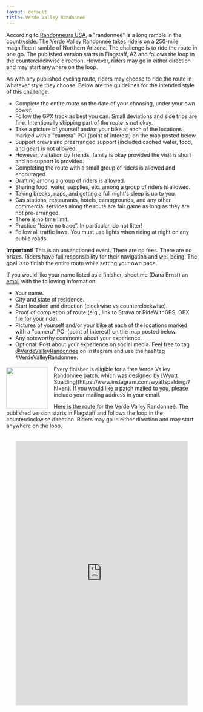 ```yaml
---
layout: default
title: Verde Valley Randonneé
---
```


<!-- <img src="{{ site.baseurl }}/images/LockettMeadow.jpg" class="img-responsive img-rounded" img style="margin-bottom: 10px" /> -->

<!-- <br> -->

According to [Randonneurs USA](https://rusa.org/pages/terminology), a "randonneé" is a long ramble in the countryside.  The Verde Valley Randonneé takes riders on a 250-mile magnificent ramble of Northern Arizona.  The challenge is to ride the route in one go.  The published version starts in Flagstaff, AZ and follows the loop in the counterclockwise direction.  However, riders may go in either direction and may start anywhere on the loop.

As with any published cycling route, riders may choose to ride the route in whatever style they choose.  Below are the guidelines for the intended style of this challenge.

- Complete the entire route on the date of your choosing, under your own power.
- Follow the GPX track as best you can. Small deviations and side trips are fine. Intentionally skipping part of the route is not okay.
- Take a picture of yourself and/or your bike at each of the locations marked with a "camera" POI (point of interest) on the map posted below.
- Support crews and prearranged support (included cached water, food, and gear) is not allowed.
- However, visitation by friends, family is okay provided the visit is short and no support is provided.
- Completing the route with a small group of riders is allowed and encouraged.  
- Drafting among a group of riders is allowed.  
- Sharing food, water, supplies, etc. among a group of riders is allowed.
- Taking breaks, naps, and getting a full night's sleep is up to you.
- Gas stations, restaurants, hotels, campgrounds, and any other commercial services along the route are fair game as long as they are not pre-arranged.
- There is no time limit.
- Practice “leave no trace”. In particular, do not litter!
- Follow all traffic laws. You must use lights when riding at night on any public roads.

<strong>Important!</strong> This is an unsanctioned event. There are no fees. There are no prizes. Riders have full responsibility for their navigation and well being. The goal is to finish the entire route while setting your own pace.

If you would like your name listed as a finisher, shoot me (Dana Ernst) an [email](mailto:ernst.tribe@gmail.com) with the following information:

- Your name.
- City and state of residence.
- Start location and direction (clockwise vs counterclockwise).
- Proof of completion of route (e.g., link to Strava or RideWithGPS, GPX file for your ride).
- Pictures of yourself and/or your bike at each of the locations marked with a "camera" POI (point of interest) on the map posted below.
- Any noteworthy comments about your experience.
- Optional: Post about your experience on social media.  Feel free to tag [@VerdeValleyRandonnee](https://www.instagram.com/verdevalleyrandonnee/) on Instagram and use the hashtag #VerdeValleyRandonnee.

<p><img src="{{ site.baseurl }}/images/VVRPatch.png" align="left" width="110" img style="margin: 4px 15px 0 0"/>  Every finisher is eligible for a free Verde Valley Randonneé patch, which was designed by [Wyatt Spalding](https://www.instagram.com/wyattspalding/?hl=en). If you would like a patch mailed to you, please include your mailing address in your email. </p>

Here is the route for the Verde Valley Randonneé. The published version starts in Flagstaff and follows the loop in the counterclockwise direction. Riders may go in either direction and may start anywhere on the loop.

<br>

<center>
<iframe src="https://ridewithgps.com/embeds?type=route&id=38971796&sampleGraph=true" style="width: 1px; min-width: 90%; height: 700px; border: none;" scrolling="no"></iframe>
</center>

<br>

